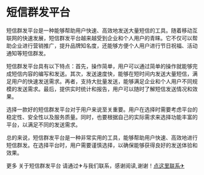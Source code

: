 # 短信群发平台

短信群发平台是一种能够帮助用户快速、高效地发送大量短信的工具。随着移动互联网的快速发展，短信群发平台越来越受到企业和个人用户的青睐。它不仅可以帮助企业进行营销推广，提升品牌知名度，还能够方便个人用户进行节日祝福、活动通知等短信群发。

短信群发平台具有以下特点：首先，操作简单，用户可以通过简单的操作就能够完成短信内容的编写和发送。其次，发送速度快，能够在短时间内发送大量短信，满足用户的快速发送需求。再者，支持大批量发送，能够满足企业和个人用户不同规模的发送需求。最后，提供实时统计和报告，用户可以随时了解短信发送情况和效果。

选择一款好的短信群发平台对于用户来说至关重要。用户在选择时需要考虑平台的稳定性、安全性以及服务质量。同时，也要根据自己的实际需求来选择功能丰富的平台，以满足不同的发送需求。

总的来说，短信群发平台是一种非常实用的工具，能够帮助用户快速、高效地进行短信群发。在选择平台时，用户需要谨慎选择，以确保能够获得良好的发送体验和效果。

更多 关于短信群发平台 请通过✈与我们联系，感谢阅读,谢谢！[点这里联系✈](https://jiema.k02.cc)
